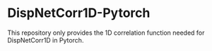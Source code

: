 # DispNetCorr1D-Pytorch
This repository only provides the 1D correlation function needed for DispNetCorr1D in Pytorch.
